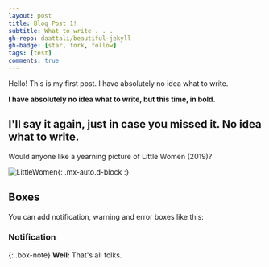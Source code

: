 ```yaml
---
layout: post
title: Blog Post 1!
subtitle: What to write . . .
gh-repo: daattali/beautiful-jekyll
gh-badge: [star, fork, follow]
tags: [test]
comments: true
---
```


Hello! This is my first post. I have absolutely no idea what to write. 

**I have absolutely no idea what to write, but this time, in bold.**

## I'll say it again, just in case you missed it. No idea what to write. 


Would anyone like a yearning picture of Little Women (2019)?

![LittleWomen](https://delilahdelgado.github.io/img/littlewomen.jpg){: .mx-auto.d-block :}



## Boxes
You can add notification, warning and error boxes like this:

### Notification

{: .box-note}
**Well:** That's all folks.

